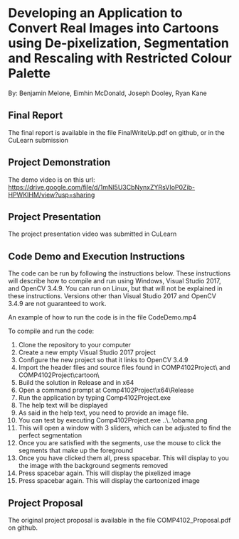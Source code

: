 # Developing an Application to Convert Real Images into Cartoons using De-pixelization, Segmentation and Rescaling with Restricted Colour Palette

By: Benjamin Melone, Eimhin McDonald, Joseph Dooley, Ryan Kane

## Final Report

The final report is available in the file FinalWriteUp.pdf on github, or in the CuLearn submission

## Project Demonstration

The demo video is on this url: https://drive.google.com/file/d/1mNl5U3CbNynxZYRsVIoP0Zib-HPWKIHM/view?usp=sharing

## Project Presentation

The project presentation video was submitted in CuLearn

## Code Demo and Execution Instructions

The code can be run by following the instructions below.
These instructions will describe how to compile and run using Windows, Visual Studio 2017, and OpenCV 3.4.9.
You can run on Linux, but that will not be explained in these instructions.
Versions other than Visual Studio 2017 and OpenCV 3.4.9 are not guaranteed to work.

An example of how to run the code is in the file CodeDemo.mp4

To compile and run the code:
1. Clone the repository to your computer
2. Create a new empty Visual Studio 2017 project
3. Configure the new project so that it links to OpenCV 3.4.9
4. Import the header files and source files found in COMP4102Project\\ and COMP4102Project\\cartoon\\
5. Build the solution in Release and in x64
6. Open a command prompt at Comp4102Project\\x64\\Release
7. Run the application by typing Comp4102Project.exe
8. The help text will be displayed
9. As said in the help text, you need to provide an image file.
10. You can test by executing Comp4102Project.exe ..\\..\\obama.png
11. This will open a window with 3 sliders, which can be adjusted to find the perfect segmentation
12. Once you are satisfied with the segments, use the mouse to click the segments that make up the foreground
13. Once you have clicked them all, press spacebar. This will display to you the image with the background segments removed
14. Press spacebar again. This will display the pixelized image
15. Press spacebar again. This will display the cartoonized image

## Project Proposal

The original project proposal is available in the file COMP4102_Proposal.pdf on github.

